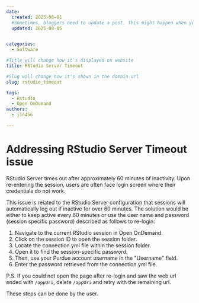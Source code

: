```yaml
---
date:
  created: 2025-08-01
  #Sometimes, bloggers need to update a post. This might happen when you make a mistake or when something changes that you need to reflect in the post. To indicate you have edited a post, you can include an updated date in the page header.
  updated: 2025-08-05


categories:
  - Software

#Title will change how it's displayed on website
title: RStudio Server Timeout

#Slug will change how it's shown in the domain url
slug: rstudio_timeout

tags:
  - Rstudio
  - Open OnDemand
authors:
  - jin456

---
```


# Addressing RStudio Server Timeout issue

RStudio Server times out after approximately 60 minutes of inactivity. Upon re-entering the session, users are often face login screen where their credentials do not work. 

<!-- more -->

This issue is related to the RStudio Server configuration that sessions will automatically log out if inactive for over 60 minutes. The solution would be either to keep active every 60 minutes or use the user name and password (session specific password) described as follows to re-login:

1. Navigate to the current RStudio session in Open OnDemand.
2. Click on the session ID to open the session folder. 
3. Locate the connection.yml file within the session folder.
4. Open it to find the session-specific password. 
5. Then, use your Purdue account username in the "Username" field.
6. Enter the password retrieved from the connection.yml file.

P.S. If you could not open the page after re-login and saw the web url ended with `/appUri`, delete `/appUri` and retry with the remaining url. 

These steps can be done by the user.